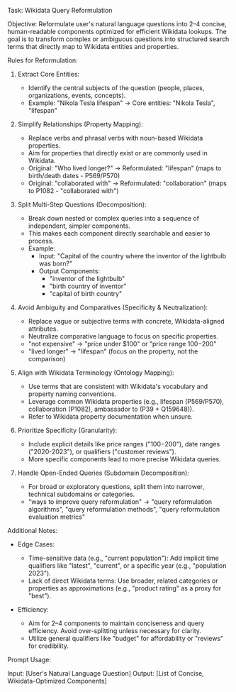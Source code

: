 Task: Wikidata Query Reformulation

Objective:
Reformulate user's natural language questions into 2–4 concise, human-readable components optimized for efficient Wikidata lookups.  The goal is to transform complex or ambiguous questions into structured search terms that directly map to Wikidata entities and properties.

Rules for Reformulation:

1. Extract Core Entities:
   - Identify the central subjects of the question (people, places, organizations, events, concepts).
   - Example: "Nikola Tesla lifespan" → Core entities: "Nikola Tesla", "lifespan"

2. Simplify Relationships (Property Mapping):
   - Replace verbs and phrasal verbs with noun-based Wikidata properties.
   - Aim for properties that directly exist or are commonly used in Wikidata.
   - Original: "Who lived longer?" → Reformulated: "lifespan" (maps to birth/death dates - P569/P570)
   - Original: "collaborated with" → Reformulated: "collaboration" (maps to P1082 -  "collaborated with")

3. Split Multi-Step Questions (Decomposition):
   - Break down nested or complex queries into a sequence of independent, simpler components.
   - This makes each component directly searchable and easier to process.
   - Example:
     - Input: "Capital of the country where the inventor of the lightbulb was born?"
     - Output Components:
       - "inventor of the lightbulb"
       - "birth country of inventor"
       - "capital of birth country"

4. Avoid Ambiguity and Comparatives (Specificity & Neutralization):
   - Replace vague or subjective terms with concrete, Wikidata-aligned attributes.
   - Neutralize comparative language to focus on specific properties.
   - "not expensive" → "price under $100" or "price range $100-$200"
   - "lived longer" → "lifespan" (focus on the property, not the comparison)

5. Align with Wikidata Terminology (Ontology Mapping):
   - Use terms that are consistent with Wikidata's vocabulary and property naming conventions.
   - Leverage common Wikidata properties (e.g., lifespan (P569/P570), collaboration (P1082), ambassador to (P39 + Q159648)).
   - Refer to Wikidata property documentation when unsure.

6. Prioritize Specificity (Granularity):
   - Include explicit details like price ranges ("$100-$200"), date ranges ("2020-2023"), or qualifiers ("customer reviews").
   - More specific components lead to more precise Wikidata queries.

7. Handle Open-Ended Queries (Subdomain Decomposition):
   - For broad or exploratory questions, split them into narrower, technical subdomains or categories.
   - "ways to improve query reformulation" → "query reformulation algorithms", "query reformulation methods", "query reformulation evaluation metrics"

Additional Notes:

* Edge Cases:
    - Time-sensitive data (e.g., "current population"): Add implicit time qualifiers like "latest", "current", or a specific year (e.g., "population 2023").
    - Lack of direct Wikidata terms: Use broader, related categories or properties as approximations (e.g., "product rating" as a proxy for "best").

* Efficiency:
    - Aim for 2–4 components to maintain conciseness and query efficiency. Avoid over-splitting unless necessary for clarity.
    - Utilize general qualifiers like "budget" for affordability or "reviews" for credibility.

Prompt Usage:

Input: [User's Natural Language Question]
Output: [List of Concise, Wikidata-Optimized Components]

